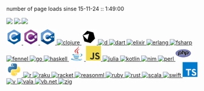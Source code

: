 
<p> number of page loads sinse 15-11-24 :: 1:49:00 </p>
<img height=200 align="center" src="https://count.getloli.com/@samarixum.github.readme?name=samarixum.github.readme&theme=booru-lisu&padding=9&offset=0&align=top&scale=1&pixelated=1&darkmode=auto" />


<a href="https://github.com/anuraghazra/github-readme-stats">
  <img height=200 align="center" src="https://github-readme-stats.vercel.app/api?username=samarixum" />
</a>
<a href="https://github.com/anuraghazra/github-readme-stats">
  <img height=200 align="center" src="https://github-readme-stats.vercel.app/api/top-langs?username=samarixum&layout=compact&langs_count=20&card_width=320&exclude_repo=dlang_ui" />
</a>


<p align="left">
  <a href="https://www.cprogramming.com/" target="_blank" rel="noreferrer">
    <img src="https://raw.githubusercontent.com/devicons/devicon/master/icons/c/c-original.svg" alt="c" width="40" height="40"/>
  </a>
  <a href="https://www.w3schools.com/cs/" target="_blank" rel="noreferrer">
    <img src="https://raw.githubusercontent.com/devicons/devicon/master/icons/csharp/csharp-original.svg" alt="csharp" width="40" height="40"/>
  </a>
  <a href="https://www.w3schools.com/cpp/" target="_blank" rel="noreferrer">
    <img src="https://raw.githubusercontent.com/devicons/devicon/master/icons/cplusplus/cplusplus-original.svg" alt="cplusplus" width="40" height="40"/>
  </a>
  <a href="https://clojure.org/" target="_blank" rel="noreferrer">
    <img src="https://upload.wikimedia.org/wikipedia/commons/5/5d/Clojure_logo.svg" alt="clojure" width="40" height="40"/>
  </a>
  <a href="https://crystal-lang.org/" target="_blank" rel="noreferrer">
    <img src="https://raw.githubusercontent.com/github/explore/80688e429a7d4ef2fca1e82350fe8e3517d3494d/topics/crystal/crystal.png?size=48" alt="crystal" width="40" height="40"/>
  </a>
  <a href="https://dlang.org/" target="_blank" rel="noreferrer">
    <img src="https://avatars.githubusercontent.com/u/565913?s=200&v=4" alt="d" width="40" height="40"/>
  </a>
  <a href="https://dart.dev" target="_blank" rel="noreferrer">
    <img src="https://www.vectorlogo.zone/logos/dartlang/dartlang-icon.svg" alt="dart" width="40" height="40"/>
  </a>
  <a href="https://elixir-lang.org/" target="_blank" rel="noreferrer">
    <img src="https://upload.wikimedia.org/wikipedia/en/a/a4/Elixir_programming_language_logo.png" alt="elixir" width="40" height="40"/>
  </a>
  <a href="https://www.erlang.org/" target="_blank" rel="noreferrer">
    <img src="https://avatars.githubusercontent.com/u/153393?s=200&v=4" alt="erlang" width="40" height="40"/>
  </a>
  <a href="https://fsharp.org/" target="_blank" rel="noreferrer">
    <img src="https://avatars.githubusercontent.com/u/485415?s=200&v=4" alt="fsharp" width="40" height="40"/>
  </a>
  <a href="https://fennel-lang.org/" target="_blank" rel="noreferrer">
    <img src="https://fennel-lang.org/logo.svg" alt="fennel" width="40" height="40"/>
  </a>
  <a href="https://golang.org/" target="_blank" rel="noreferrer">
    <img src="https://upload.wikimedia.org/wikipedia/commons/0/05/Go_Logo_Blue.svg" alt="go" width="40" height="40"/>
  </a>
  <a href="https://www.haskell.org/" target="_blank" rel="noreferrer">
    <img src="https://upload.wikimedia.org/wikipedia/commons/1/1c/Haskell-Logo.svg" alt="haskell" width="40" height="40"/>
  </a>
  <a href="https://www.java.com" target="_blank" rel="noreferrer">
    <img src="https://raw.githubusercontent.com/devicons/devicon/master/icons/java/java-original.svg" alt="java" width="40" height="40"/>
  </a>
  <a href="https://developer.mozilla.org/en-US/docs/Web/JavaScript" target="_blank" rel="noreferrer">
    <img src="https://raw.githubusercontent.com/devicons/devicon/master/icons/javascript/javascript-original.svg" alt="javascript" width="40" height="40"/>
  </a>
  <a href="https://julialang.org/" target="_blank" rel="noreferrer">
    <img src="https://upload.wikimedia.org/wikipedia/commons/1/1f/Julia_Programming_Language_Logo.svg" alt="julia" width="40" height="40"/>
  </a>
  <a href="https://kotlinlang.org/" target="_blank" rel="noreferrer">
    <img src="https://upload.wikimedia.org/wikipedia/commons/7/74/Kotlin_Icon.png" alt="kotlin" width="40" height="40"/>
  </a>
  <a href="https://nim-lang.org/" target="_blank" rel="noreferrer">
    <img src="https://avatars.githubusercontent.com/u/603863?s=200&v=4" alt="nim" width="40" height="40"/>
  </a>
  <a href="https://www.perl.org/" target="_blank" rel="noreferrer">
    <img src="https://cdn.perl.org/perlweb/images/logo.svg" alt="perl" width="40" height="40"/>
  </a>
  <a href="https://www.php.net" target="_blank" rel="noreferrer">
    <img src="https://raw.githubusercontent.com/devicons/devicon/master/icons/php/php-original.svg" alt="php" width="40" height="40"/>
  </a>
  <a href="https://www.python.org" target="_blank" rel="noreferrer">
    <img src="https://raw.githubusercontent.com/devicons/devicon/master/icons/python/python-original.svg" alt="python" width="40" height="40"/>
  </a>
  <a href="https://www.r-project.org/" target="_blank" rel="noreferrer">
    <img src="https://upload.wikimedia.org/wikipedia/commons/1/1b/R_logo.svg" alt="r" width="40" height="40"/>
  </a>
  <a href="https://raku.org/" target="_blank" rel="noreferrer">
    <img src="https://raku.org/camelia-logo-small.png" alt="raku" width="40" height="40"/>
  </a>
  <a href="https://racket-lang.org/" target="_blank" rel="noreferrer">
    <img src="https://racket-lang.org/img/racket-logo.svg" alt="racket" width="40" height="40"/>
  </a>
  <a href="https://reasonml.github.io/" target="_blank" rel="noreferrer">
    <img src="https://reasonml.github.io/img/icon_50.png" alt="reasonml" width="40" height="40"/>
  </a>
  <a href="https://www.ruby-lang.org/" target="_blank" rel="noreferrer">
    <img src="https://upload.wikimedia.org/wikipedia/commons/7/73/Ruby_logo.svg" alt="ruby" width="40" height="40"/>
  </a>
  <a href="https://www.rust-lang.org/" target="_blank" rel="noreferrer">
    <img src="https://upload.wikimedia.org/wikipedia/commons/d/d5/Rust_programming_language_black_logo.svg" alt="rust" width="40" height="40"/>
  </a>
  <a href="https://www.scala-lang.org/" target="_blank" rel="noreferrer">
    <img src="https://www.scala-lang.org/resources/img/frontpage/scala-spiral.png" alt="scala" width="40" height="40"/>
  </a>
  <a href="https://swift.org/" target="_blank" rel="noreferrer">
    <img src="https://www.swift.org/apple-touch-icon-180x180.png" alt="swift" width="40" height="40"/>
  </a>
  <a href="https://www.typescriptlang.org/" target="_blank" rel="noreferrer">
    <img src="https://raw.githubusercontent.com/devicons/devicon/master/icons/typescript/typescript-original.svg" alt="typescript" width="40" height="40"/>
  </a>
  <a href="https://vlang.io/" target="_blank" rel="noreferrer">
    <img src="https://vlang.io/img/v-logo.png" alt="v" width="40" height="40"/>
  </a>
  <a href="https://vala.dev/" target="_blank" rel="noreferrer">
    <img src="https://vala.dev/android-icon-192x192.png" alt="vala" width="40" height="40"/>
  </a>
  <a href="https://docs.microsoft.com/en-us/dotnet/visual-basic/" target="_blank" rel="noreferrer">
    <img src="https://upload.wikimedia.org/wikipedia/commons/4/40/VB.NET_Logo.svg" alt="vb.net" width="40" height="40"/>
  </a>
  <a href="https://ziglang.org/" target="_blank" rel="noreferrer">
    <img src="https://ziglang.org/favicon.svg" alt="zig" width="40" height="40"/>
  </a>
</p>



